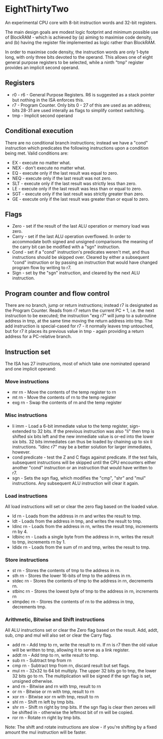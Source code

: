 # EightThirtyTwo
An experimental CPU core with 8-bit instruction words and 32-bit registers.

The main design goals are modest logic footprint and minimum possible use
of BlockRAM - which is achieved by (a) aiming to maximise code density,
and (b) having the register file implemented as logic rather than BlockRAM.

In order to maximise code density, the instruction words are only 1-byte
long, with only three bits devoted to the operand.  This allows one of
eight general purpose registers to be selected, while a ninth "tmp" register
provides an implicit second operand.

## Registers
* r0 - r6 - General Purpose Registers.  R6 is suggested as a stack pointer
but nothing in the ISA enforces this.
* r7 - Program Counter.  Only bits 0 - 27 of this are used as an address;
bits 28-31 are used interally as flags to simplify context switching.
* tmp - Implicit second operand

## Conditional execution
There are no conditional branch instructions; instead we have a "cond"
instruction which predicates the following instructions upon a condition
being met.  Valid conditions are:
* EX - execute no matter what.
* NEX - don't execute no matter what.
* EQ - execute only if the last result was equal to zero.
* NEQ - execute only if the last result was not zero.
* SLT - execute only if the last result was strictly less than zero.
* LE - execute only if the last result was less than or equal to zero.
* SGT - execute only if the last result was strictly greater than zero.
* GE - execute only if the last result was greater than or equal to zero.

## Flags
* Zero - set if the result of the last ALU operation or memory load was zero.
* Carry - set if the last ALU operation overflowed.  In order to accommodate
both signed and unsigned comparisons the meaning of the carry bit can be
modified with a "sgn" instruction.
* Cond - set if a "cond" instruction's predicates weren't met, and thus 
instructions should be skipped over.  Cleared by either a subsequent "cond"
instruction or by passing an instruction that would have changed program flow
by writing to r7.
* Sign - set by the "sgn" instruction, and cleared by the next ALU instruction.

## Program counter and flow control
There are no branch, jump or return instructions; instead r7 is designated as
the Program Counter.  Reads from r7 return the current PC + 1, i.e. the next
instruction to be executed; the instruction "exg r7" will jump to a 
subroutine address in tmp, at the same time moving the return address into
tmp.  The add instruction is special-cased for r7 - it normally leaves tmp
untouched, but for r7 it places its previous value in tmp - again providing
a return address for a PC-relative branch.

## Instruction set
The ISA has 27 instructions, most of which take one nominated operand and
one implicit operand:

### Move instructions
* mr rn  -  Move the contents of the temp register to rn
* mt rn  -  Move the contents of rn to the temp register
* exg rn  -  Swap the contents of rn and the temp register

### Misc instructions
* li imm  -  Load a 6-bit immediate value to the temp register,
sign-extended to 32 bits.  If the previous instruction was also "li" then
tmp is shifted six bits left and the new immediate value is or-ed into the
lower six bits.  32 bits immediates can thus be loaded by chaining up to six
li instructions.  "ldinc r7" may be a better solution for larger immediates,
however.
* cond predicate  -  test the Z and C flags against predicate.  If the
test fails, subsequent instructions will be skipped until the CPU encounters
either another "cond" instruction or an instruction that would
have written to r7.
* sgn  -  Sets the sgn flag, which modifies the "cmp", "shr" and "mul"
instructions.  Any subsequent ALU instruction will clear it again.

### Load instructions
All load instructions will set or clear the zero flag based on the loaded
value.
* ld rn  -  Loads from the address in rn and writes the result to tmp.
* ldt  -  Loads from the address in tmp, and writes the result to tmp.
* ldinc rn  -  Loads from the address in rn, writes the result tmp,
increments rn by 4.  
* ldbinc rn  -  Loads a single byte from the address in rn,
writes the result to tmp, increments rn by 1.
* ldidx rn  -   Loads from the sum of rn and tmp, writes the result to
tmp.

### Store instructions
* st rn  -  Stores the contents of tmp to the address in rn.
* sth  rn  -  Stores the lower 16-bits of tmp to the address in rn.
* stdec rn  -  Stores the contents of tmp to the address in rn, decrements
rn.
* stbinc rn  -  Stores the lowest byte of tmp to the address in rn,
increments rn
* stmpdec rn  -  Stores the contents of rn to the address in tmp,
decrements tmp.

### Arithmetic, Bitwise and Shift instructions
All ALU instructions set or clear the Zero flag based on the result.
Add, addt, sub, cmp and mul will also set or clear the Carry flag.

* add rn  -  Add tmp to rn, write the result to rn.  If rn is r7 then
the old value will be written to tmp, allowing it to serve as a link register.
* addt rn  -  Add tmp to rn, write result to tmp.
* sub rn  -  Subtract tmp from rn
* cmp rn  -  Subtract tmp from rn, discard result but set flags.
* mul rn  -  32x32 to 64 bit multiply.  The upper 32 bits go to tmp, the
lower 32 bits go to rn.  The multiplication will be signed if the sgn flag
is set, unsigned otherwise.
* and rn  -  Bitwise and rn with tmp, result to rn
* or rn  -  Bitwise or rn with tmp, result to rn
* xor rn  -  Bitwise xor rn with tmp, result to rn
* shl rn  -  Shift rn left by tmp bits.
* shr rn  -  Shift rn right by tmp bits.  If the sgn flag is clear then
zeroes will be shifted in - otherwise the leftmost bit of rn will be copied.
* ror rn  -  Rotate rn right by tmp bits.

Note: The shift and rotate instructions are slow - if you're shifting by a
fixed amount the mul instruction will be faster.

